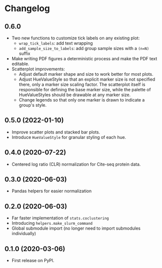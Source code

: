 # Changelog

## 0.6.0

* Two new functions to customize tick labels on any existing plot:
    * `wrap_tick_labels`: add text wrapping
    * `add_sample_size_to_labels`: add group sample sizes with a `(n=N)` suffix
* Make writing PDF figures a deterministic process and make the PDF text editable.
* Scatterplot improvements:
    - Adjust default marker shape and size to work better for most plots.
    - Adjust HueValueStyle so that an explicit marker size is not specified there, only a marker size scaling factor. The scatterplot itself is responsible for defining the base marker size, while the palette of HueValueStyles should be drawable at any marker size.
    - Change legends so that only one marker is drawn to indicate a group's style.

## 0.5.0 (2022-01-10)

* Improve scatter plots and stacked bar plots.
* Introduce `HueValueStyle` for granular styling of each hue.

## 0.4.0 (2020-07-22)

* Centered log ratio (CLR) normalization for Cite-seq protein data.

## 0.3.0 (2020-06-03)

* Pandas helpers for easier normalization

## 0.2.0 (2020-06-03)

* Far faster implementation of `stats.coclustering`
* Introducing `helpers.make_slurm_command`
* Global submodule import (no longer need to import submodules individually)

## 0.1.0 (2020-03-06)

* First release on PyPI.
